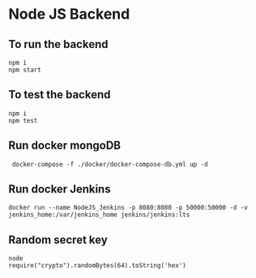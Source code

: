 # Node JS Backend

## To run the backend
``` shell
npm i
npm start
```

## To test the backend

```shell
npm i
npm test
```

## Run docker mongoDB
```shell
 docker-compose -f ./docker/docker-compose-db.yml up -d 
 ```

 ## Run docker Jenkins
 ```shell
docker run --name NodeJS_Jenkins -p 8080:8080 -p 50000:50000 -d -v jenkins_home:/var/jenkins_home jenkins/jenkins:lts
 ```

 ## Random secret key 
 ```shell
node
require("crypto").randomBytes(64).toString('hex')
 ```